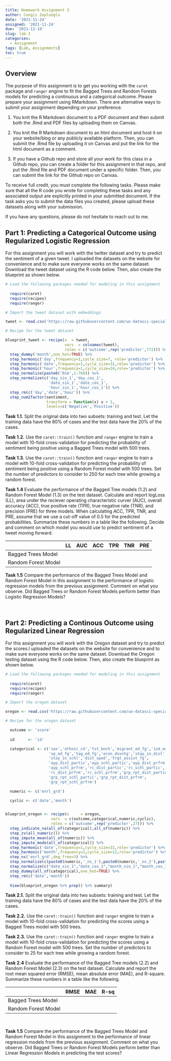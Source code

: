 ```yaml
---
title: Homework Assignment 3
author: Cengiz Zopluoglu
date: '2021-11-24'
assigned: '2021-11-24'
due: '2021-12-10'
slug: lab-1
categories:
  - Assignment
tags: [Lab, Assignments]
toc: true
---
```






## Overview

The purpose of this assignment is to get you working with the `caret` package and `ranger` engine to fit the Bagged Trees and Random Forests models for predicting a continuous and a categorical outcome.  Please prepare your assignment using RMarkdown. There are alternative ways to submit your assignment depending on your preference.

1. You knit the R Markdown document to a PDF document and then submit both the .Rmd and PDF files by uploading them on Canvas. 

2. You knit the R Markdown document to an html document and host it on your website/blog or any publicly available platform. Then, you can submit the .Rmd file by uploading it on Canvas and put the link for the html document as a comment.

3. If you have a Github repo and store all your work for this class in a Github repo, you can create a folder for this assignment in that repo, and put the .Rmd file and PDF document under a specific folder. Then, you can submit the link for the Github repo on Canvas.

To receive full credit, you must complete the following tasks. Please make sure that all the R code you wrote for completing these tasks and any associated output are explicitly printed in your submitted document. If the task asks you to submit the data files you created, please upload these datasets along with your submission.

If you have any questions, please do not hesitate to reach out to me.

## Part 1: Predicting a Categorical Outcome using Regularized Logistic Regression

For this assignment you will work with the twitter dataset and try to predict the sentiment of a given tweet. I uploaded the datasets on the website for convenience and to make sure everyone works on the same dataset. Download the tweet dataset using the R code below. Then, also create the blueprint as shown below.


```{.r .fold-show}
# Load the following packages needed for modeling in this assignment
  
  require(caret)
  require(recipes)
  require(ranger)

# Import the tweet dataset with embeddings

tweet <- read.csv('https://raw.githubusercontent.com/uo-datasci-specialization/c4-ml-fall-2021/main/content/post/hw2/data/hw1_tweet_final.csv',header=TRUE)

# Recipe for the tweet dataset

blueprint_tweet <- recipe(x  = tweet,
                          vars  = colnames(tweet),
                          roles = c('outcome',rep('predictor',772))) %>%
  step_dummy('month',one_hot=TRUE) %>% 
  step_harmonic('day',frequency=1,cycle_size=7, role='predictor') %>%
  step_harmonic('date',frequency=1,cycle_size=31,role='predictor') %>%
  step_harmonic('hour',frequency=1,cycle_size=24,role='predictor') %>%
  step_normalize(paste0('Dim',1:768)) %>%
  step_normalize(c('day_sin_1','day_cos_1',
                   'date_sin_1','date_cos_1',
                   'hour_sin_1','hour_cos_1')) %>%
  step_rm(c('day','date','hour')) %>%
  step_num2factor(sentiment,
                  transform = function(x) x + 1,
                  levels=c('Negative','Positive'))
```

**Task 1.1.** Split the original data into two subsets: training and test. Let the training data have the 80% of cases and the test data have the  20% of the cases. 

**Task 1.2.** Use the `caret::train()` function and `ranger` engine to train a model with 10-fold cross-validation for predicting the probability of sentiment being positive using a Bagged Trees model with 500 trees. 

**Task 1.3.** Use the `caret::train()` function and `ranger` engine to train a model with 10-fold cross-validation for predicting the probability of sentiment being positive using a Random Forest model with 500 trees. Set the number of predictors to consider to 250 for each tree while growing a random forest. 

**Task 1.4** Evaluate the performance of the Bagged Tree models (1.2) and Random Forest Model (1.3) on the test dataset. Calculate and report logLoss (LL), area under the reciever operating characteristic curver (AUC), overall accuracy (ACC), true positive rate (TPR), true negative rate (TNR), and precision (PRE) for three models. When calculating ACC, TPR, TNR, and PRE, assume that we use a cut-off value of 0.5 for the predicted probabilities. Summarize these numbers in a table like the following. Decide and comment on which model you would use to predict sentiment of a tweet moving forward.

|                                         | LL  | AUC | ACC | TPR | TNR | PRE |
|-----------------------------------------|:---:|:---:|:---:|:---:|:---:|:---:|
| Bagged Trees Model                      |     |     |     |     |     |     |
| Random Forest Model                     |     |     |     |     |     |     |

**Task 1.5** Compare the performance of the Bagged Trees Model and Random Forest Model in this assignment to the performance of logistic regression models from the previous assignment. Comment on what you observe. Did Bagged Trees or Random Forest Models perform better than Logistic Regression Models?

<br/>


## Part 2: Predicting a Continous Outcome using Regularized Linear Regression

For this assignment you will work with the Oregon dataset and try to predict the scores.I uploaded the datasets on the website for convenience and to make sure everyone works on the same dataset. Download the Oregon testing dataset using the R code below. Then, also create the blueprint as shown below.


```{.r .fold-show}
# Load the following packages needed for modeling in this assignment
  
  require(caret)
  require(recipes)
  require(ranger)

# Import the oregon dataset

oregon <- read.csv('https://raw.githubusercontent.com/uo-datasci-specialization/c4-ml-fall-2021/main/content/post/hw2/data/hw1_oregon_final.csv',header=TRUE)

# Recipe for the oregon dataset

  outcome <- 'score'
  
  id      <- 'id'

  categorical <- c('sex','ethnic_cd','tst_bnch','migrant_ed_fg','ind_ed_fg',
                   'sp_ed_fg','tag_ed_fg','econ_dsvntg','stay_in_dist',
                   'stay_in_schl','dist_sped','trgt_assist_fg',
                   'ayp_dist_partic','ayp_schl_partic','ayp_dist_prfrm',
                   'ayp_schl_prfrm','rc_dist_partic','rc_schl_partic',
                   'rc_dist_prfrm','rc_schl_prfrm','grp_rpt_dist_partic',
                   'grp_rpt_schl_partic','grp_rpt_dist_prfrm',
                   'grp_rpt_schl_prfrm')

  numeric <- c('enrl_grd')

  cyclic <- c('date','month')


blueprint_oregon <- recipe(x     = oregon,
                    vars  = c(outcome,categorical,numeric,cyclic),
                    roles = c('outcome',rep('predictor',27))) %>%
  step_indicate_na(all_of(categorical),all_of(numeric)) %>%
  step_zv(all_numeric()) %>%
  step_impute_mean(all_of(numeric)) %>%
  step_impute_mode(all_of(categorical)) %>%
  step_harmonic('date',frequency=1,cycle_size=31,role='predictor') %>%
  step_harmonic('month',frequency=1,cycle_size=12,role='predictor') %>%
  step_ns('enrl_grd',deg_free=3) %>%
  step_normalize(c(paste0(numeric,'_ns_1'),paste0(numeric,'_ns_2'),paste0(numeric,'_ns_3'))) %>%
  step_normalize(c("date_sin_1","date_cos_1","month_sin_1","month_cos_1")) %>%
  step_dummy(all_of(categorical),one_hot=TRUE) %>%
  step_rm(c('date','month'))
    
  View(blueprint_oregon %>% prep() %>% summary)
```

**Task 2.1.** Split the original data into two subsets: training and test. Let the training data have the 80% of cases and the test data have the  20% of the cases. 

**Task 2.2.** Use the `caret::train()` function and `ranger` engine to train a model with 10-fold cross-validation for predicting the scores using a Bagged Trees model with 500 trees. 

**Task 2.3.** Use the `caret::train()` function and `ranger` engine to train a model with 10-fold cross-validation for predicting the scores using a Random Forest model with 500 trees. Set the number of predictors to consider to 25 for each tree while growing a random forest. 

**Task 2.4** Evaluate the performance of the Bagged Tree models (2.2) and Random Forest Model (2.3) on the test dataset. Calculate and report the root mean squared error (RMSE), mean absolute error (MAE), and R-square. Summarize these numbers in a table like the following. 

|                                         |RMSE | MAE |R-sq | 
|-----------------------------------------|:---:|:---:|:---:|
| Bagged Trees Model                      |     |     |     |
| Random Forest Model                     |     |     |     |

<br/>

**Task 1.5** Compare the performance of the Bagged Trees Model and Random Forest Model in this assignment to the performance of linear regression models from the previous assignment. Comment on what you observe. Did Bagged Trees or Random Forest Models perform better than Linear Regression Models in predicting the test scores?





